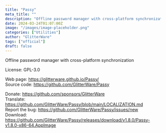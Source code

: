 ```yaml
---
title: "Passy"
meta_title: ""
description: "Offline password manager with cross-platform synchronization"
date: 2024-03-24T01:07:00Z
image: "/images/image-placeholder.png"
categories: ["Utilities"]
author: "GlitterWare"
tags: ["official"]
draft: false
---
```


Offline password manager with cross-platform synchronization

License: GPL-3.0

Web page: https://glitterware.github.io/Passy/  
Source code: https://github.com/GlitterWare/Passy

Donate: https://github.com/sponsors/GlitterWare  
Translate: https://github.com/GlitterWare/Passy/blob/main/LOCALIZATION.md  
Report the bug: https://github.com/GlitterWare/Passy/issues/new  
Download: https://github.com/GlitterWare/Passy/releases/download/v1.8.0/Passy-v1.8.0-x86-64.AppImage
